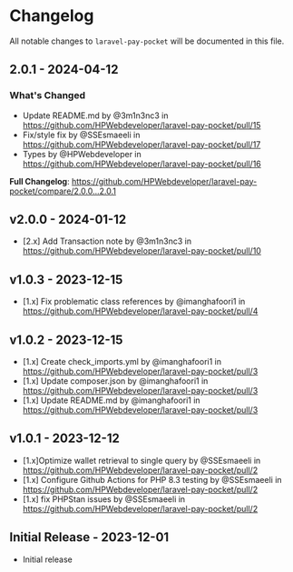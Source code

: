 # Changelog

All notable changes to `laravel-pay-pocket` will be documented in this file.

## 2.0.1 - 2024-04-12

### What's Changed

* Update README.md by @3m1n3nc3 in https://github.com/HPWebdeveloper/laravel-pay-pocket/pull/15
* Fix/style fix by @SSEsmaeeli in https://github.com/HPWebdeveloper/laravel-pay-pocket/pull/17
* Types by @HPWebdeveloper in https://github.com/HPWebdeveloper/laravel-pay-pocket/pull/16

**Full Changelog**: https://github.com/HPWebdeveloper/laravel-pay-pocket/compare/2.0.0...2.0.1

## v2.0.0 - 2024-01-12

- [2.x] Add Transaction note by @3m1n3nc3 in https://github.com/HPWebdeveloper/laravel-pay-pocket/pull/10

## v1.0.3 - 2023-12-15

- [1.x] Fix problematic class references by @imanghafoori1 in https://github.com/HPWebdeveloper/laravel-pay-pocket/pull/4

## v1.0.2 - 2023-12-15

- [1.x] Create check_imports.yml by @imanghafoori1 in https://github.com/HPWebdeveloper/laravel-pay-pocket/pull/3
- [1.x] Update composer.json by @imanghafoori1  in https://github.com/HPWebdeveloper/laravel-pay-pocket/pull/3
- [1.x] Update README.md by @imanghafoori1 in https://github.com/HPWebdeveloper/laravel-pay-pocket/pull/3

## v1.0.1 - 2023-12-12

- [1.x]Optimize wallet retrieval to single query by @SSEsmaeeli in https://github.com/HPWebdeveloper/laravel-pay-pocket/pull/2
- [1.x] Configure Github Actions for PHP 8.3 testing by @SSEsmaeeli  in https://github.com/HPWebdeveloper/laravel-pay-pocket/pull/2
- [1.x] fix PHPStan issues by @SSEsmaeeli in https://github.com/HPWebdeveloper/laravel-pay-pocket/pull/2

## Initial Release - 2023-12-01

- Initial release
